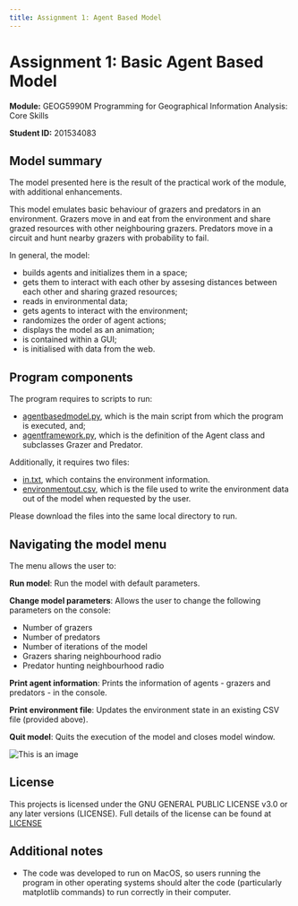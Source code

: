 ```yaml
---
title: Assignment 1: Agent Based Model
---
```


# **Assignment 1:** Basic Agent Based Model

**Module:** GEOG5990M Programming for Geographical Information Analysis: Core Skills

**Student ID:** 201534083


## Model summary

The model presented here is the result of the practical work of the module, with additional enhancements.

This model emulates basic behaviour of grazers and predators in an environment. Grazers move in and eat from the environment and share grazed resources with other neighbouring grazers. Predators move in a circuit and hunt nearby grazers with probability to fail.

In general, the model:
- builds agents and initializes them in a space;
- gets them to interact with each other by assesing distances between each other and sharing grazed resources;
- reads in environmental data;
- gets agents to interact with the environment;
- randomizes the order of agent actions;
- displays the model as an animation;
- is contained within a GUI;
- is initialised with data from the web.

## Program components

The program requires to scripts to run:
- [agentbasedmodel.py](https://sanluige.github.io/agentbasedmodel.py), which is the main script from which the program is executed, and;
- [agentframework.py](https://sanluige.github.io/agentframework.py), which is the definition of the Agent class and subclasses Grazer and Predator.

Additionally, it requires two files:
- [in.txt](https://sanluige.github.io/in.txt), which contains the environment information.
- [environmentout.csv](https://sanluige.github.io/environmentout.csv), which is the file used to write the environment data out of the model when requested by the user.

Please download the files into the same local directory to run.

## Navigating the model menu


The menu allows the user to:

**Run model**: Run the model with default parameters.

**Change model parameters**: Allows the user to change the following parameters on the console:

- Number of grazers
- Number of predators
- Number of iterations of the model
- Grazers sharing neighbourhood radio
- Predator hunting neighbourhood radio

**Print agent information**: Prints the information of agents - grazers and predators - in the console.

**Print environment file**: Updates the environment state in an existing CSV file (provided above).

**Quit model**: Quits the execution of the model and closes model window.

![This is an image](https://sanluige.github.io/Model_menu.png)

## License
This projects is licensed under the GNU GENERAL PUBLIC LICENSE v3.0 or any later versions (LICENSE). Full details of the license can be found at [LICENSE](https://www.gnu.org/licenses/lgpl-3.0.md)

## Additional notes

- The code was developed to run on MacOS, so users running the program in other operating systems should alter the code (particularly matplotlib commands) to run correctly in their computer.
